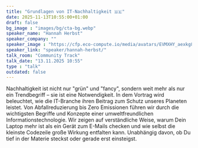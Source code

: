 ```yaml
---
title: "Grundlagen von IT-Nachhaltigkeit 🇩🇪"
date: 2025-11-13T10:55:00+01:00
draft: false
bg_image : "images/bg/cta-bg.webp"
speaker_name: "Hannah Herbst"
speaker_company: ""
speaker_image : "https://cfp.eco-compute.io/media/avatars/EVMXHY_aexkg8c.png"
speaker_link: "speaker/hannah-herbst/"
talk_room: "Community Track"
talk_date: "13.11.2025 10:55"
type : "talk"
outdated: false
---
```


Nachhaltigkeit ist nicht nur "grün" und "fancy", sondern weit mehr als nur ein Trendbegriff – sie ist eine Notwendigkeit. In dem Vortrag wird beleuchtet, wie die IT-Branche ihren Beitrag zum Schutz unseres Planeten leistet. Von Abfallreduzierung bis Zero Emissionen führen wir durch die wichtigsten Begriffe und Konzepte einer umweltfreundlichen Informationstechnologie. Wir zeigen auf verständliche Weise, warum Dein Laptop mehr ist als ein Gerät zum E-Mails checken und wie selbst die kleinste Codezeile große Wirkung entfalten kann. Unabhängig davon, ob Du tief in der Materie steckst oder gerade erst einsteigst.
